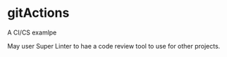 # gitActions
A CI/CS examlpe

May user Super Linter to hae a code review tool to use for other projects.  

